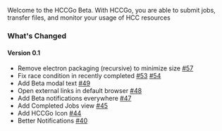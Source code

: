 Welcome to the HCCGo Beta.  With HCCGo, you are able to submit jobs, transfer files, and monitor your usage of HCC resources

### What's Changed

#### Version 0.1

* Remove electron packaging (recursive) to minimize size [#57](https://github.com/unlhcc/HCCGo/pull/57)
* Fix race condition in recently completed [#53](https://github.com/unlhcc/HCCGo/pull/53) [#54](https://github.com/unlhcc/HCCGo/pull/54)
* Add Beta modal text [#49](https://github.com/unlhcc/HCCGo/pull/49)
* Open external links in default browser [#48](https://github.com/unlhcc/HCCGo/pull/48) 
* Add Beta notifications everywhere [#47](https://github.com/unlhcc/HCCGo/pull/47) 
* Add Completed Jobs view [#45](https://github.com/unlhcc/HCCGo/pull/45) 
* Add HCCGo Icon [#44](https://github.com/unlhcc/HCCGo/pull/44)
* Better Notifications [#40](https://github.com/unlhcc/HCCGo/pull/40)



